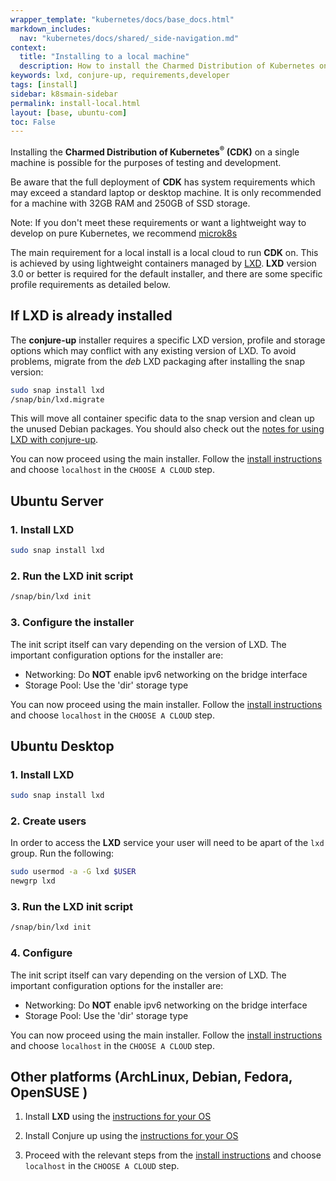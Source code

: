 ```yaml
---
wrapper_template: "kubernetes/docs/base_docs.html"
markdown_includes:
  nav: "kubernetes/docs/shared/_side-navigation.md"
context:
  title: "Installing to a local machine"
  description: How to install the Charmed Distribution of Kubernetes on a single machine for easy testing and development.
keywords: lxd, conjure-up, requirements,developer
tags: [install]
sidebar: k8smain-sidebar
permalink: install-local.html
layout: [base, ubuntu-com]
toc: False
---
```


Installing the **Charmed Distribution of Kubernetes<sup>&reg;</sup> (CDK)**
on a single machine is possible for the purposes of testing and development.

Be aware that the full deployment of **CDK** has system requirements which may exceed a standard laptop or desktop machine. It is only recommended for a machine with 32GB RAM and 250GB of SSD storage.

<div class="p-notification--positive"><p markdown="1" class="p-notification__response">
<span class="p-notification__status">Note:</span>
If you don't meet these requirements or want a lightweight way to develop on pure Kubernetes, we recommend  <a href="https://microk8s.io/">microk8s</a>
</p></div>

The main requirement for a local install is a local cloud to run **CDK** on. This is achieved by using lightweight containers managed by [LXD][lxd-home]. **LXD** version 3.0 or better is required for the default installer, and there are some specific profile requirements as detailed below.

## If **LXD** is already installed

The **conjure-up** installer requires a specific LXD version, profile and storage options which may conflict with any existing version of LXD.
To avoid problems, migrate from the _deb_ LXD packaging after installing the snap version:

```bash
sudo snap install lxd
/snap/bin/lxd.migrate
```

This will move all container specific data to the snap version and clean up the unused Debian packages. You should also check out the [notes for using LXD with conjure-up][conjure-lxd].

You can now proceed using the main installer. Follow the [install instructions][quickstart] and choose `localhost` in the `CHOOSE A CLOUD` step.

## Ubuntu Server

### 1. Install **LXD**

```bash
sudo snap install lxd
```

### 2. Run the **LXD** init script

```bash
/snap/bin/lxd init
```

### 3. Configure the installer

The init script itself can vary depending on the version of LXD. The important configuration options for the installer are:

- Networking: Do **NOT** enable ipv6 networking on the bridge interface
- Storage Pool: Use the 'dir' storage type

You can now proceed using the main installer. Follow the [install instructions][quickstart] and choose `localhost` in the `CHOOSE A CLOUD` step.

## Ubuntu Desktop

### 1. Install **LXD**

```bash
sudo snap install lxd
```

### 2. Create users

In order to access the **LXD** service your user will need to be apart of the `lxd` group. Run the following:

```bash
sudo usermod -a -G lxd $USER
newgrp lxd
```

### 3. Run the **LXD** init script

```bash
/snap/bin/lxd init
```

### 4. Configure

The init script itself can vary depending on the version of LXD. The important configuration options for the installer are:

- Networking: Do **NOT** enable ipv6 networking on the bridge interface
- Storage Pool: Use the 'dir' storage type

You can now proceed using the main installer. Follow the [install instructions][quickstart] and choose `localhost` in the `CHOOSE A CLOUD` step.

## Other platforms (ArchLinux, Debian, Fedora, OpenSUSE )

1.  Install **LXD** using the [instructions for your OS][lxd-install]

1.  Install Conjure up using the [instructions for your OS][conjure-up-install]

1.  Proceed with the relevant steps from the [install instructions][quickstart] and choose `localhost` in the `CHOOSE A CLOUD` step.

<!-- LINKS -->

[lxd-home]: https://linuxcontainers.org/
[lxd-install]: https://linuxcontainers.org/lxd/getting-started-cli/
[conjure-up-install]: https://docs.conjure-up.io/devel/en/user-manual#installing-conjure-up
[conjure-lxd]: https://docs.conjure-up.io/stable/en/user-manual#users-of-lxd
[quickstart]: /kubernetes/docs/quickstart
